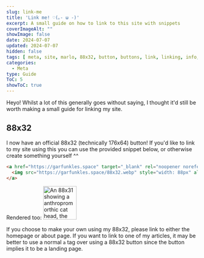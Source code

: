 ```yaml
---
slug: link-me
title: 'Link me! ♡(｡- ω -)'
excerpt: A small guide on how to link to this site with snippets
coverImageAlt: ""
showImage: false
date: 2024-07-07
updated: 2024-07-07
hidden: false
tags: [ meta, site, marlo, 88x32, button, buttons, link, linking, info, help, guide ]
categories:
  - Meta
type: Guide
ToC: 5
showToC: true
---
```


Heyo! Whilst a lot of this generally goes without saying, I thought it'd still be worth making a small guide for linking my site.

## 88x32

I now have an official 88x32 (technically 176x64) button!
If you'd like to link to my site using this you can use the provided snippet below, or otherwise create something yourself ^^

```html
<a href="https://garfunkles.space" target="_blank" rel="noopener noreferrer">
  <img src="https://garfunkles.space/88x32.webp" style="width: 88px" alt="An 88x31 showing a anthropromorthic cat head, the male love male pride flag, the femboy pride flag. It bears the text: garfunkles.space" title="Teleporter to garfunkles.space :3">
</a>
```

Rendered too:
<a href="https://garfunkles.space" target="_blank" rel="noopener noreferrer">
  <img src="/88x32.webp" style="width: 88px" alt="An 88x31 showing a anthropromorthic cat head, the male love male pride flag, the femboy pride flag. It bears the text: garfunkles.space" title="Teleporter to garfunkles.space :3">
</a>

If you choose to make your own using my 88x32, please link to either the homepage or about page.
If you want to link to one of my articles, it may be better to use a normal `a` tag over using a 88x32 button since the button implies it to be a landing page.
